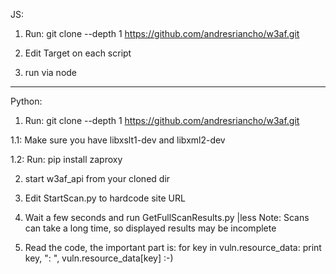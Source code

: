 JS:

1. Run: git clone --depth 1 https://github.com/andresriancho/w3af.git

2. Edit Target on each script

3. run via node

----------------------------------------------------------------------------------

Python:

1. Run: git clone --depth 1 https://github.com/andresriancho/w3af.git

1.1: Make sure you have libxslt1-dev and libxml2-dev

1.2: Run: pip install zaproxy

2. start w3af_api from your cloned dir

3. Edit StartScan.py to hardcode site URL

4. Wait a few seconds and run GetFullScanResults.py |less
	Note: Scans can take a long time, so displayed results may be incomplete

5. Read the code, the important part is:
	 for key in vuln.resource_data:
		print key, ": ", vuln.resource_data[key]
	:-)

